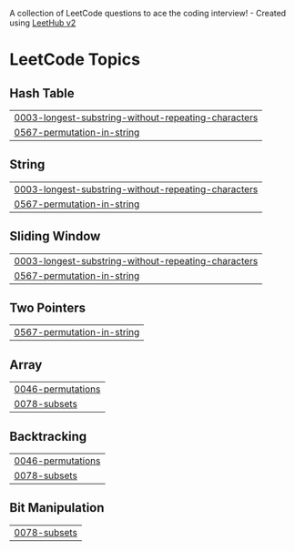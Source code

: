 A collection of LeetCode questions to ace the coding interview! - Created using [LeetHub v2](https://github.com/arunbhardwaj/LeetHub-2.0)
<!---LeetCode Topics Start-->
# LeetCode Topics
## Hash Table
|  |
| ------- |
| [0003-longest-substring-without-repeating-characters](https://github.com/akhildhavil09/LEET/tree/master/0003-longest-substring-without-repeating-characters) |
| [0567-permutation-in-string](https://github.com/akhildhavil09/LEET/tree/master/0567-permutation-in-string) |
## String
|  |
| ------- |
| [0003-longest-substring-without-repeating-characters](https://github.com/akhildhavil09/LEET/tree/master/0003-longest-substring-without-repeating-characters) |
| [0567-permutation-in-string](https://github.com/akhildhavil09/LEET/tree/master/0567-permutation-in-string) |
## Sliding Window
|  |
| ------- |
| [0003-longest-substring-without-repeating-characters](https://github.com/akhildhavil09/LEET/tree/master/0003-longest-substring-without-repeating-characters) |
| [0567-permutation-in-string](https://github.com/akhildhavil09/LEET/tree/master/0567-permutation-in-string) |
## Two Pointers
|  |
| ------- |
| [0567-permutation-in-string](https://github.com/akhildhavil09/LEET/tree/master/0567-permutation-in-string) |
## Array
|  |
| ------- |
| [0046-permutations](https://github.com/akhildhavil09/LEET/tree/master/0046-permutations) |
| [0078-subsets](https://github.com/akhildhavil09/LEET/tree/master/0078-subsets) |
## Backtracking
|  |
| ------- |
| [0046-permutations](https://github.com/akhildhavil09/LEET/tree/master/0046-permutations) |
| [0078-subsets](https://github.com/akhildhavil09/LEET/tree/master/0078-subsets) |
## Bit Manipulation
|  |
| ------- |
| [0078-subsets](https://github.com/akhildhavil09/LEET/tree/master/0078-subsets) |
<!---LeetCode Topics End-->